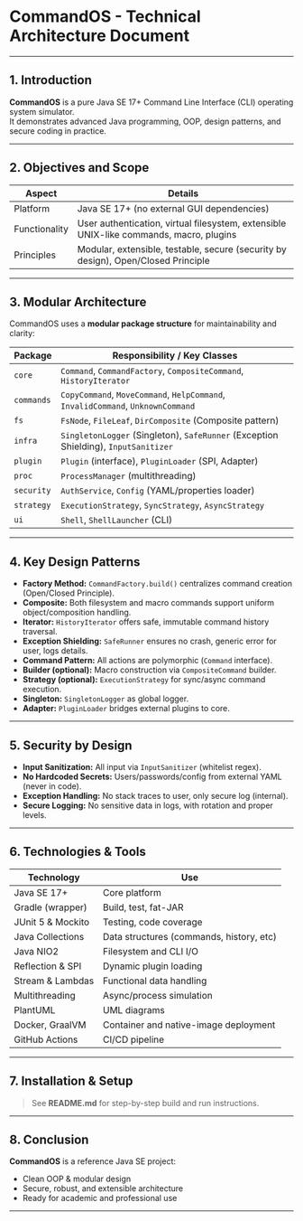 # CommandOS - Technical Architecture Document

---

## 1. Introduction

**CommandOS** is a pure Java SE 17+ Command Line Interface (CLI) operating system simulator.  
It demonstrates advanced Java programming, OOP, design patterns, and secure coding in practice.

---

## 2. Objectives and Scope

| **Aspect**    | **Details**                                                                           |
|---------------|---------------------------------------------------------------------------------------|
| Platform      | Java SE 17+ (no external GUI dependencies)                                            |
| Functionality | User authentication, virtual filesystem, extensible UNIX-like commands, macro, plugins|
| Principles    | Modular, extensible, testable, secure (security by design), Open/Closed Principle     |

---

## 3. Modular Architecture

CommandOS uses a **modular package structure** for maintainability and clarity:

| **Package**             | **Responsibility / Key Classes**                                                      |
|-------------------------|---------------------------------------------------------------------------------------|
| `core`                  | `Command`, `CommandFactory`, `CompositeCommand`, `HistoryIterator`                   |
| `commands`              | `CopyCommand`, `MoveCommand`, `HelpCommand`, `InvalidCommand`, `UnknownCommand`      |
| `fs`                    | `FsNode`, `FileLeaf`, `DirComposite` (Composite pattern)                             |
| `infra`                 | `SingletonLogger` (Singleton), `SafeRunner` (Exception Shielding), `InputSanitizer`  |
| `plugin`                | `Plugin` (interface), `PluginLoader` (SPI, Adapter)                                  |
| `proc`                  | `ProcessManager` (multithreading)                                                    |
| `security`              | `AuthService`, `Config` (YAML/properties loader)                                     |
| `strategy`              | `ExecutionStrategy`, `SyncStrategy`, `AsyncStrategy`                                 |
| `ui`                    | `Shell`, `ShellLauncher` (CLI)                                                       |

---

## 4. Key Design Patterns

- **Factory Method:** `CommandFactory.build()` centralizes command creation (Open/Closed Principle).
- **Composite:** Both filesystem and macro commands support uniform object/composition handling.
- **Iterator:** `HistoryIterator` offers safe, immutable command history traversal.
- **Exception Shielding:** `SafeRunner` ensures no crash, generic error for user, logs details.
- **Command Pattern:** All actions are polymorphic (`Command` interface).
- **Builder (optional):** Macro construction via `CompositeCommand` builder.
- **Strategy (optional):** `ExecutionStrategy` for sync/async command execution.
- **Singleton:** `SingletonLogger` as global logger.
- **Adapter:** `PluginLoader` bridges external plugins to core.

---

## 5. Security by Design

- **Input Sanitization:** All input via `InputSanitizer` (whitelist regex).
- **No Hardcoded Secrets:** Users/passwords/config from external YAML (never in code).
- **Exception Handling:** No stack traces to user, only secure log (internal).
- **Secure Logging:** No sensitive data in logs, with rotation and proper levels.

---

## 6. Technologies & Tools

| **Technology**    | **Use**                                 |
|-------------------|------------------------------------------|
| Java SE 17+       | Core platform                            |
| Gradle (wrapper)  | Build, test, fat-JAR                     |
| JUnit 5 & Mockito | Testing, code coverage                   |
| Java Collections  | Data structures (commands, history, etc) |
| Java NIO2         | Filesystem and CLI I/O                   |
| Reflection & SPI  | Dynamic plugin loading                   |
| Stream & Lambdas  | Functional data handling                 |
| Multithreading    | Async/process simulation                 |
| PlantUML          | UML diagrams                             |
| Docker, GraalVM   | Container and native-image deployment    |
| GitHub Actions    | CI/CD pipeline                           |

---

## 7. Installation & Setup

> See **README.md** for step-by-step build and run instructions.

---

## 8. Conclusion

**CommandOS** is a reference Java SE project:
- Clean OOP & modular design
- Secure, robust, and extensible architecture
- Ready for academic and professional use

---

